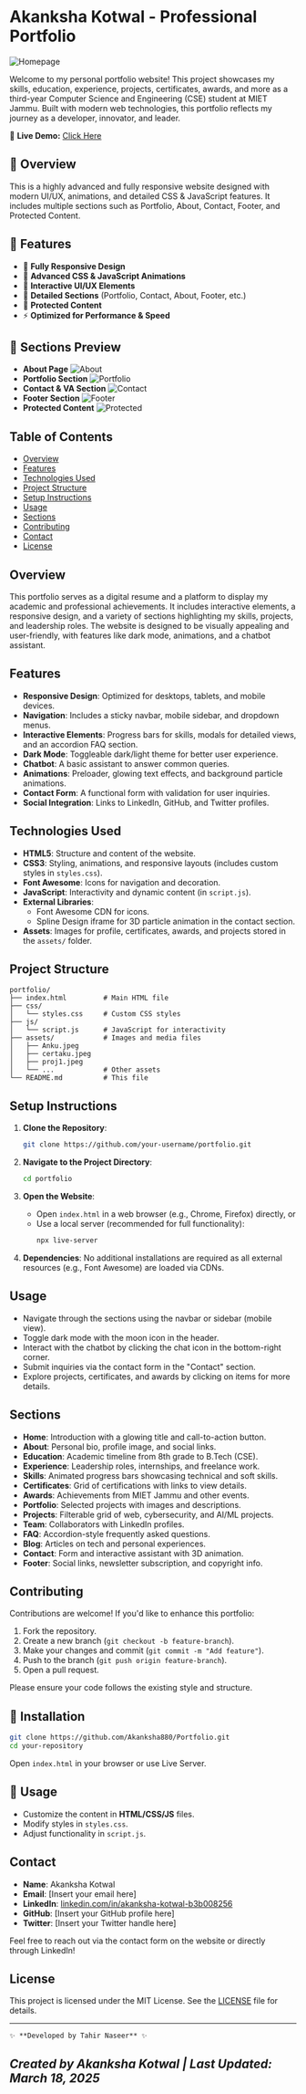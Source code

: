 # Akanksha Kotwal - Professional Portfolio

![Homepage](./assets/homelgo.png)

Welcome to my personal portfolio website! This project showcases my skills, education, experience, projects, certificates, awards, and more as a third-year Computer Science and Engineering (CSE) student at MIET Jammu. Built with modern web technologies, this portfolio reflects my journey as a developer, innovator, and leader.

🔗 **Live Demo:** [Click Here](https://akanksha880.github.io/Portfolio/)

## 📌 Overview
This is a highly advanced and fully responsive website designed with modern UI/UX, animations, and detailed CSS & JavaScript features. It includes multiple sections such as Portfolio, About, Contact, Footer, and Protected Content.

## 🚀 Features
- 🌟 **Fully Responsive Design**
- 🎨 **Advanced CSS & JavaScript Animations**
- 🧩 **Interactive UI/UX Elements**
- 📜 **Detailed Sections** (Portfolio, Contact, About, Footer, etc.)
- 📌 **Protected Content**
- ⚡ **Optimized for Performance & Speed**

## 📂 Sections Preview
- **About Page** ![About](./assets/aboutpage.png)
- **Portfolio Section** ![Portfolio](./assets/portfoliosection.png)
- **Contact & VA Section** ![Contact](./assets/contact&VA.png)
- **Footer Section** ![Footer](./assets/footersection.png)
- **Protected Content** ![Protected](./assets/protectedcontent.png)


## Table of Contents
- [Overview](#overview)
- [Features](#features)
- [Technologies Used](#technologies-used)
- [Project Structure](#project-structure)
- [Setup Instructions](#setup-instructions)
- [Usage](#usage)
- [Sections](#sections)
- [Contributing](#contributing)
- [Contact](#contact)
- [License](#license)

## Overview
This portfolio serves as a digital resume and a platform to display my academic and professional achievements. It includes interactive elements, a responsive design, and a variety of sections highlighting my skills, projects, and leadership roles. The website is designed to be visually appealing and user-friendly, with features like dark mode, animations, and a chatbot assistant.

## Features
- **Responsive Design**: Optimized for desktops, tablets, and mobile devices.
- **Navigation**: Includes a sticky navbar, mobile sidebar, and dropdown menus.
- **Interactive Elements**: Progress bars for skills, modals for detailed views, and an accordion FAQ section.
- **Dark Mode**: Toggleable dark/light theme for better user experience.
- **Chatbot**: A basic assistant to answer common queries.
- **Animations**: Preloader, glowing text effects, and background particle animations.
- **Contact Form**: A functional form with validation for user inquiries.
- **Social Integration**: Links to LinkedIn, GitHub, and Twitter profiles.

## Technologies Used
- **HTML5**: Structure and content of the website.
- **CSS3**: Styling, animations, and responsive layouts (includes custom styles in `styles.css`).
- **Font Awesome**: Icons for navigation and decoration.
- **JavaScript**: Interactivity and dynamic content (in `script.js`).
- **External Libraries**:
  - Font Awesome CDN for icons.
  - Spline Design iframe for 3D particle animation in the contact section.
- **Assets**: Images for profile, certificates, awards, and projects stored in the `assets/` folder.

## Project Structure
```
portfolio/
├── index.html         # Main HTML file
├── css/
│   └── styles.css     # Custom CSS styles
├── js/
│   └── script.js      # JavaScript for interactivity
├── assets/            # Images and media files
│   ├── Anku.jpeg
│   ├── certaku.jpeg
│   ├── proj1.jpeg
│   └── ...            # Other assets
└── README.md          # This file
```

## Setup Instructions
1. **Clone the Repository**:
   ```bash
   git clone https://github.com/your-username/portfolio.git
   ```
2. **Navigate to the Project Directory**:
   ```bash
   cd portfolio
   ```
3. **Open the Website**:
   - Open `index.html` in a web browser (e.g., Chrome, Firefox) directly, or
   - Use a local server (recommended for full functionality):
     ```bash
     npx live-server
     ```
     
4. **Dependencies**: No additional installations are required as all external resources (e.g., Font Awesome) are loaded via CDNs.

## Usage
- Navigate through the sections using the navbar or sidebar (mobile view).
- Toggle dark mode with the moon icon in the header.
- Interact with the chatbot by clicking the chat icon in the bottom-right corner.
- Submit inquiries via the contact form in the "Contact" section.
- Explore projects, certificates, and awards by clicking on items for more details.

## Sections
- **Home**: Introduction with a glowing title and call-to-action button.
- **About**: Personal bio, profile image, and social links.
- **Education**: Academic timeline from 8th grade to B.Tech (CSE).
- **Experience**: Leadership roles, internships, and freelance work.
- **Skills**: Animated progress bars showcasing technical and soft skills.
- **Certificates**: Grid of certifications with links to view details.
- **Awards**: Achievements from MIET Jammu and other events.
- **Portfolio**: Selected projects with images and descriptions.
- **Projects**: Filterable grid of web, cybersecurity, and AI/ML projects.
- **Team**: Collaborators with LinkedIn profiles.
- **FAQ**: Accordion-style frequently asked questions.
- **Blog**: Articles on tech and personal experiences.
- **Contact**: Form and interactive assistant with 3D animation.
- **Footer**: Social links, newsletter subscription, and copyright info.

## Contributing
Contributions are welcome! If you'd like to enhance this portfolio:
1. Fork the repository.
2. Create a new branch (`git checkout -b feature-branch`).
3. Make your changes and commit (`git commit -m "Add feature"`).
4. Push to the branch (`git push origin feature-branch`).
5. Open a pull request.

Please ensure your code follows the existing style and structure.

## 🔧 Installation
```bash
git clone https://github.com/Akanksha880/Portfolio.git
cd your-repository
```

Open `index.html` in your browser or use Live Server.

## 🎯 Usage
- Customize the content in **HTML/CSS/JS** files.
- Modify styles in `styles.css`.
- Adjust functionality in `script.js`.

## Contact
- **Name**: Akanksha Kotwal
- **Email**: [Insert your email here]
- **LinkedIn**: [linkedin.com/in/akanksha-kotwal-b3b008256](https://www.linkedin.com/in/akanksha-kotwal-b3b008256)
- **GitHub**: [Insert your GitHub profile here]
- **Twitter**: [Insert your Twitter handle here]

Feel free to reach out via the contact form on the website or directly through LinkedIn!

## License
This project is licensed under the MIT License. See the [LICENSE](LICENSE) file for details.

---

```
✨ **Developed by Tahir Naseer** ✨
```

*Created by Akanksha Kotwal | Last Updated: March 18, 2025*
---
